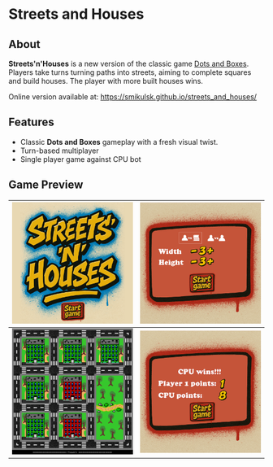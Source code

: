 # Streets and Houses

## About

**Streets'n'Houses** is a new version of the classic game [Dots and Boxes](https://en.wikipedia.org/wiki/Dots_and_boxes). Players take turns turning paths into streets, aiming to complete squares and build houses.
The player with more built houses wins.

Online version available at: https://smikulsk.github.io/streets_and_houses/

## Features

- Classic **Dots and Boxes** gameplay with a fresh visual twist.
- Turn-based multiplayer
- Single player game against CPU bot

## Game Preview

| ![Title Screen](https://github.com/smikulsk/streets_and_houses/blob/master/docs/title_screen.png) | ![Main menu](https://github.com/smikulsk/streets_and_houses/blob/master/docs/settings.png) |
|-------------------------|-------------------------|
| ![Gameplay](https://github.com/smikulsk/streets_and_houses/blob/master/docs/gameplay.png) | ![Results](https://github.com/smikulsk/streets_and_houses/blob/master/docs/results.png) |